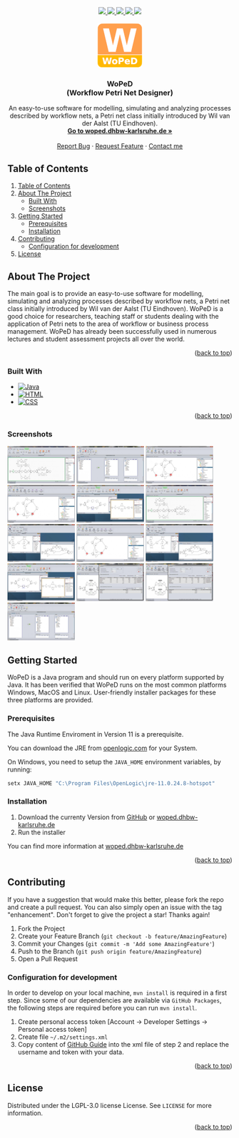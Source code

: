 <a name="readme-top"></a>

<div align="center">
  <a href="https://github.com/woped/WoPeD/graphs/contributors">
    <img src="https://img.shields.io/github/contributors/woped/WoPeD.svg?style=for-the-badge">
  </a>
  <a href="https://github.com/woped/WoPeD/network/members">
    <img src="https://img.shields.io/github/forks/woped/WoPeD.svg?style=for-the-badge">
  </a>
  <a href="https://github.com/woped/WoPeD/stargazers">
    <img src="https://img.shields.io/github/stars/woped/WoPeD.svg?style=for-the-badge">
  </a>
  <a href="https://github.com/woped/WoPeD/issues">
    <img src="https://img.shields.io/github/issues/woped/WoPeD.svg?style=for-the-badge">
  </a>
  <a href="https://github.com/woped/WoPeD/blob/main/LICENSE">
    <img src="https://img.shields.io/github/license/woped/WoPeD.svg?style=for-the-badge">
  </a>
  
  <!-- PROJECT LOGO -->
  <br />
  <br />
  <a href="https://github.com/woped/WoPeD">
    <img src=".github/img/WoPeD.png" alt="Logo" width="100" height="100">
  </a>

  <h3 align="center">WoPeD<br/>(Workflow Petri Net Designer)</h3>
  
  <p align="center">
    An easy-to-use software for modelling, simulating and analyzing processes described by workflow nets, a Petri net class initially introduced by Wil van der Aalst (TU Eindhoven).
    <br />
    <a href="https://woped.dhbw-karlsruhe.de/"><strong>Go to woped.dhbw-karlsruhe.de »</strong></a>
    <br />
    <br />
    <a href="https://github.com/woped/WoPeD/issues">Report Bug</a>
    ·
    <a href="https://github.com/woped/WoPeD/issues">Request Feature</a>
	·
    <a href="mailto:thomas.freytag@dhbw-karlsruhe.de">Contact me</a>
  </p>
</div>


## Table of Contents
<!-- TABLE OF CONTENTS -->
<ol>
  <li><a href="#table-of-contents">Table of Contents</a></li>
  <li>
    <a href="#about-the-project">About The Project</a>
    <ul>
      <li><a href="#built-with">Built With</a></li>
      <li><a href="#screenshots">Screenshots</a></li>
    </ul>
  </li>
  <li>
    <a href="#getting-started">Getting Started</a>
    <ul>
      <li><a href="#prerequisites">Prerequisites</a></li>
      <li><a href="#installation">Installation</a></li>
    </ul>
  </li>
  <li>
	<a href="#contributing">Contributing</a>
	<ul>
      <li><a href="#configuration-for-development">Configuration for development</a></li>
    </ul>
  </li>
  <li><a href="#license">License</a></li>
</ol>



<!-- ABOUT THE PROJECT -->
## About The Project

The main goal is to provide an easy-to-use software for modelling, simulating and analyzing processes described by workflow nets, a Petri net class initially introduced by Wil van der Aalst (TU Eindhoven). WoPeD is a good choice for researchers, teaching staff or students dealing with the application of Petri nets to the area of workflow or business process management. WoPeD has already been successfully used in numerous lectures and student assessment projects all over the world.

<p align="right">(<a href="#readme-top">back to top</a>)</p>



### Built With

* [![Java][Java]][Java-url]
* [![HTML][Html]][Html-url]
* [![CSS][Css]][Css-url]


<p align="right">(<a href="#readme-top">back to top</a>)</p>

### Screenshots

<img src=".github/img/1.jpeg" width="30%"></img>
<img src=".github/img/2.jpeg" width="30%"></img>
<img src=".github/img/3.jpeg" width="30%"></img>
<img src=".github/img/4.jpeg" width="30%"></img>
<img src=".github/img/5.jpeg" width="30%"></img>
<img src=".github/img/6.jpeg" width="30%"></img>
<img src=".github/img/7.jpeg" width="30%"></img>
<img src=".github/img/8.jpeg" width="30%"></img>
<img src=".github/img/9.jpeg" width="30%"></img>
<img src=".github/img/10.jpeg" width="30%"></img>
<img src=".github/img/11.jpeg" width="30%"></img>
<img src=".github/img/12.jpeg" width="30%"></img>
<img src=".github/img/13.jpeg" width="30%"></img>


<!-- GETTING STARTED -->
## Getting Started

WoPeD is a Java program and should run on every platform supported by Java. It has been verified that WoPeD runs on the most common platforms Windows, MacOS and Linux. User-friendly installer packages for these three platforms are provided.

### Prerequisites

The Java Runtime Enviroment in Version 11 is a prerequisite.

You can download the JRE from [openlogic.com](https://www.openlogic.com/openjdk-downloads) for your System.

On Windows, you need to setup the `JAVA_HOME` environment variables, by running:
   ```sh
   setx JAVA_HOME "C:\Program Files\OpenLogic\jre-11.0.24.8-hotspot"
   ```


### Installation

1. Download the currenty Version from [GitHub](https://github.com/woped/WoPeD/releases) or [woped.dhbw-karlsruhe.de](https://woped.dhbw-karlsruhe.de/?page_id=22)
2. Run the installer

You can find more information at [woped.dhbw-karlsruhe.de](https://woped.dhbw-karlsruhe.de/?page_id=273)

<p align="right">(<a href="#readme-top">back to top</a>)</p>


<!-- CONTRIBUTING -->
## Contributing

If you have a suggestion that would make this better, please fork the repo and create a pull request. You can also simply open an issue with the tag "enhancement".
Don't forget to give the project a star! Thanks again!

1. Fork the Project
2. Create your Feature Branch (`git checkout -b feature/AmazingFeature`)
3. Commit your Changes (`git commit -m 'Add some AmazingFeature'`)
4. Push to the Branch (`git push origin feature/AmazingFeature`)
5. Open a Pull Request

### Configuration for development
In order to develop on your local machine, `mvn install` is required in a first step. 
Since some of our dependencies are available via `GitHub Packages`, the following steps are required before you can run `mvn install`. 
1. Create personal access token [Account -> Developer Settings -> Personal access token]
2. Create file `~/.m2/settings.xml`
3. Copy content of [GitHub Guide](https://docs.github.com/en/packages/working-with-a-github-packages-registry/working-with-the-apache-maven-registry) into the xml file of step 2 and replace the username and token with your data.


<p align="right">(<a href="#readme-top">back to top</a>)</p>



<!-- LICENSE -->
## License

Distributed under the LGPL-3.0 license License. See `LICENSE` for more information.

<p align="right">(<a href="#readme-top">back to top</a>)</p>



<!-- MARKDOWN LINKS & IMAGES -->
<!-- https://www.markdownguide.org/basic-syntax/#reference-style-links -->
[Java]: https://img.shields.io/badge/Java-ED8B00?style=for-the-badge&logo=openjdk&logoColor=white
[Java-url]: https://dev.java/

[Html]: https://img.shields.io/badge/HTML-239120?style=for-the-badge&logo=html5&logoColor=white
[Html-url]: https://wiki.selfhtml.org/wiki/HTML

[Css]: https://img.shields.io/badge/CSS-239120?&style=for-the-badge&logo=css3&logoColor=white
[Css-url]: https://wiki.selfhtml.org/wiki/CSS
